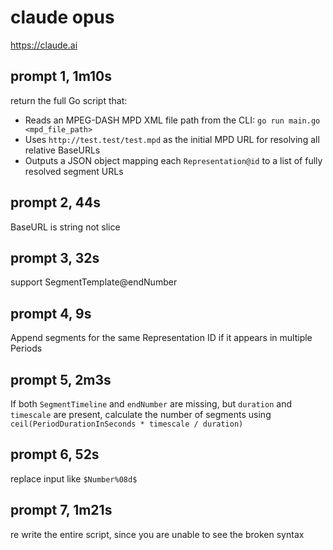 # claude opus

https://claude.ai

## prompt 1, 1m10s

return the full Go script that:
- Reads an MPEG-DASH MPD XML file path from the CLI: `go run main.go <mpd_file_path>`
- Uses `http://test.test/test.mpd` as the initial MPD URL for resolving all relative BaseURLs
- Outputs a JSON object mapping each `Representation@id` to a list of fully resolved segment URLs

## prompt 2, 44s

BaseURL is string not slice

## prompt 3, 32s

support SegmentTemplate@endNumber

## prompt 4, 9s

Append segments for the same Representation ID if it appears in multiple
Periods

## prompt 5, 2m3s

If both `SegmentTimeline` and `endNumber` are missing, but `duration` and
`timescale` are present, calculate the number of segments using
`ceil(PeriodDurationInSeconds * timescale / duration)`

## prompt 6, 52s

replace input like `$Number%08d$`

## prompt 7, 1m21s

re write the entire script, since  you are unable to see the broken syntax
